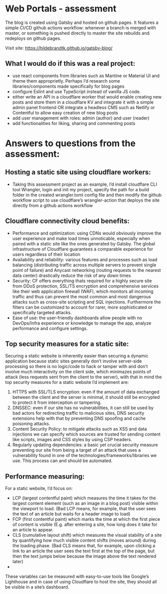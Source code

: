 # Web Portals - assessment

The blog is created using Gatsby and hosted on github pages. It features a simple CI/CD github actions workflow: whenever a branch is merged with master, or something is pushed directly to master the site rebuilds and redeploys on github pages.

Visit site: https://hildebrandtk.github.io/gatsby-blog/

## What I would do if this was a real project:
- use react components from libraries such as Mantine or Material UI and theme them approprietly. Perhaps I’d research some libraries/components made specifically for blog pages
- configure Eslint and use TypeScript instead of vanilla JS code.
- either write an API in a cloudflare worker that would enable creating new posts and store them in a cloudflare KV and integrate it with a simple admin panel frontend OR integrate a headless CMS such as Netlify or Contentful to allow easy creation of new blog posts
- add user management with roles: admin (author) and user (reader)
- add functionalities for liking, sharing and commenting posts

# Answers to questions from the assessment:

## Hosting a static site using cloudflare workers:
- Taking this assessment project as an example, I’d install cloudflare CLI tool Wrangler, login and init my project, specify the path for a build folder in the created wrangler.toml config file and then modify the github workflow script to use cloudflare’s wrangler-action that deploys the site directly from a github actions workflow

## Cloudflare connectivity cloud benefits:
- Performance and optimization: using CDNs would obviously improve the user experience and make load times unnoticable, especially when paired with a static site like the ones generated by Gatsby. The global infrastructure of Cloudflare guarantees a comparable experience for users regardless of their location
- Availability and reliability: various features and processes such as load balancing (distributing traffic across multiple servers to prevent single point of failure) and Anycast networking (routing requests to the nearest data center) drastically reduce the risk of any down times  
- Security: CF offers everything thats required for a highly secure site from DDoS protection, SSL/TS encryption and comprehensive services like their web application firewall (WAF), which monitors all incoming traffic and thus can prevent the most common and most dangerous attacks such as cross-site scripting and SQL injections. Furthermore the filters can be customized to account for rarer, more sophisticated or specifically targeted attacks.   
- Ease of use: the user-friendly dashboards allow people with no DevOps/Infra experience or knowledge to manage the app, analyze performance and configure settings. 

## Top security measures for a static site:
Securing a static website is inherently easier than securing a dynamic application because static sites generally don’t involve server-side processing so there is no logic/code to hack or tamper with and don’t involve much interactivity on the client side, which minimazes points of attack (less requests sent from the client to the server), with that in mind the top security measures for a static website I’d implement are:
1.	HTTPS with SSL/TLS encryption: even if the amount of data exchanged between the client and the server is minimal, it should still be encrypted to protect it from interception or tampering.
2.	DNSSEC: even if our site has no vulnerabilities, it can still be used by bad actors for redirecting traffic to malicious sites, DNS security extensions help with that by preventing DNS spoofing and cache poisoning attacks.
3.	Content Security Policy: to mitigate attacks such as XSS and data injections we can specify which sources are trusted for sending content like scripts, images and CSS styles by using CSP headers. 
4.	Regularly updating dependencies: a basic yet crucial security measure preventing our site from being a target of an attack that uses a vulnerability found in one of the technologies/frameworks/libraries we use. This process can and should be automated.

## Performance measuring: 
For a static website, I’d focus on:
-  LCP (largest contentful paint) which measures the time it takes for the largest content element (such as an image in a blog post) visible within the viewport to load. (Bad LCP means, for example, that the user sees the text of an article but waits for a header image to load)
- FCP (first contentful paint) which marks the time at which the first piece of content is visible (E.g. after entering a site, how long does it take for an article to appear.
- CLS (cumulative layout shift) which measures the visual stability of a site by quantifying how much visible content shifts (moves around) during the loading phase. (Bad CLS means that, for example, upon clicking a link to an article the user sees the text first at the top of the page, but then the text jumps below because the image above the text rendered later)
- 
These variables can be measured with easy-to-use tools like Google’s Lighthouse and in case of using Cloudflare to host the site, they should all be visible in a site’s dashboard.





